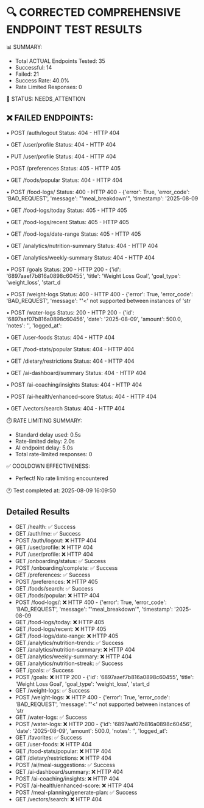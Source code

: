 
🔍 CORRECTED COMPREHENSIVE ENDPOINT TEST RESULTS
============================================================

📊 SUMMARY:
- Total ACTUAL Endpoints Tested: 35
- Successful: 14
- Failed: 21  
- Success Rate: 40.0%
- Rate Limited Responses: 0

🎯 STATUS: NEEDS_ATTENTION


❌ FAILED ENDPOINTS:
----------------------------------------
• POST /auth/logout
  Status: 404 - HTTP 404

• GET /user/profile
  Status: 404 - HTTP 404

• PUT /user/profile
  Status: 404 - HTTP 404

• POST /preferences
  Status: 405 - HTTP 405

• GET /foods/popular
  Status: 404 - HTTP 404

• POST /food-logs/
  Status: 400 - HTTP 400 - {'error': True, 'error_code': 'BAD_REQUEST', 'message': "'meal_breakdown'", 'timestamp': '2025-08-09

• GET /food-logs/today
  Status: 405 - HTTP 405

• GET /food-logs/recent
  Status: 405 - HTTP 405

• GET /food-logs/date-range
  Status: 405 - HTTP 405

• GET /analytics/nutrition-summary
  Status: 404 - HTTP 404

• GET /analytics/weekly-summary
  Status: 404 - HTTP 404

• POST /goals
  Status: 200 - HTTP 200 - {'id': '6897aaef7b816a0898c60455', 'title': 'Weight Loss Goal', 'goal_type': 'weight_loss', 'start_d

• POST /weight-logs
  Status: 400 - HTTP 400 - {'error': True, 'error_code': 'BAD_REQUEST', 'message': "'<' not supported between instances of 'str

• POST /water-logs
  Status: 200 - HTTP 200 - {'id': '6897aaf07b816a0898c60456', 'date': '2025-08-09', 'amount': 500.0, 'notes': '', 'logged_at': 

• GET /user-foods
  Status: 404 - HTTP 404

• GET /food-stats/popular
  Status: 404 - HTTP 404

• GET /dietary/restrictions
  Status: 404 - HTTP 404

• GET /ai-dashboard/summary
  Status: 404 - HTTP 404

• POST /ai-coaching/insights
  Status: 404 - HTTP 404

• POST /ai-health/enhanced-score
  Status: 404 - HTTP 404

• GET /vectors/search
  Status: 404 - HTTP 404


⏱️  RATE LIMITING SUMMARY:
- Standard delay used: 0.5s
- Rate-limited delay: 2.0s
- AI endpoint delay: 5.0s
- Total rate-limited responses: 0

✅ COOLDOWN EFFECTIVENESS:
- Perfect! No rate limiting encountered

🕐 Test completed at: 2025-08-09 16:09:50

## Detailed Results
- GET /health: ✅ Success
- GET /auth/me: ✅ Success
- POST /auth/logout: ❌ HTTP 404
- GET /user/profile: ❌ HTTP 404
- PUT /user/profile: ❌ HTTP 404
- GET /onboarding/status: ✅ Success
- POST /onboarding/complete: ✅ Success
- GET /preferences: ✅ Success
- POST /preferences: ❌ HTTP 405
- GET /foods/search: ✅ Success
- GET /foods/popular: ❌ HTTP 404
- POST /food-logs/: ❌ HTTP 400 - {'error': True, 'error_code': 'BAD_REQUEST', 'message': "'meal_breakdown'", 'timestamp': '2025-08-09
- GET /food-logs/today: ❌ HTTP 405
- GET /food-logs/recent: ❌ HTTP 405
- GET /food-logs/date-range: ❌ HTTP 405
- GET /analytics/nutrition-trends: ✅ Success
- GET /analytics/nutrition-summary: ❌ HTTP 404
- GET /analytics/weekly-summary: ❌ HTTP 404
- GET /analytics/nutrition-streak: ✅ Success
- GET /goals: ✅ Success
- POST /goals: ❌ HTTP 200 - {'id': '6897aaef7b816a0898c60455', 'title': 'Weight Loss Goal', 'goal_type': 'weight_loss', 'start_d
- GET /weight-logs: ✅ Success
- POST /weight-logs: ❌ HTTP 400 - {'error': True, 'error_code': 'BAD_REQUEST', 'message': "'<' not supported between instances of 'str
- GET /water-logs: ✅ Success
- POST /water-logs: ❌ HTTP 200 - {'id': '6897aaf07b816a0898c60456', 'date': '2025-08-09', 'amount': 500.0, 'notes': '', 'logged_at': 
- GET /favorites: ✅ Success
- GET /user-foods: ❌ HTTP 404
- GET /food-stats/popular: ❌ HTTP 404
- GET /dietary/restrictions: ❌ HTTP 404
- POST /ai/meal-suggestions: ✅ Success
- GET /ai-dashboard/summary: ❌ HTTP 404
- POST /ai-coaching/insights: ❌ HTTP 404
- POST /ai-health/enhanced-score: ❌ HTTP 404
- POST /meal-planning/generate-plan: ✅ Success
- GET /vectors/search: ❌ HTTP 404
